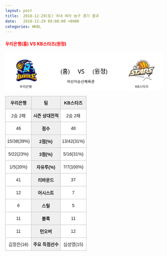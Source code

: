 ```yaml
---
layout: post
title:  2018-12-29(토) 국내 여자 농구 경기 결과
date:   2018-12-29 09:00:00 +0900
categories: WKBL
---
```


#### <span style="color:red"> 우리은행(홈) VS KB스타즈(원정) </span>
![우리은행_KB스타즈.png](../images/wkbl/match/우리은행_KB스타즈.png)

<style type="text/css">
.tg  {border-collapse:collapse;border-spacing:0;}
.tg td{font-family:Arial, sans-serif;font-size:14px;padding:10px 5px;border-style:solid;border-width:1px;overflow:hidden;word-break:normal;border-color:#c0c0c0;}
.tg th{font-family:Arial, sans-serif;font-size:14px;font-weight:normal;padding:10px 5px;border-style:solid;border-width:1px;overflow:hidden;word-break:normal;border-color:#c0c0c0;}
.tg .tg-dcpn{background-color:#ffffff;border-color:#c0c0c0;text-align:center;vertical-align:middle}
.tg .tg-txr3{background-color:#ffffff;border-color:#c0c0c0;text-align:center;vertical-align:middle}
.tg .tg-o8le{background-color:#efefef;border-color:#c0c0c0;text-align:center;vertical-align:middle}
.tg .tg-rr9t{font-weight:bold;background-color:#efefef;border-color:#c0c0c0;text-align:center;vertical-align:middle}
.tg .tg-wazi{background-color:#efefef;border-color:#c0c0c0;text-align:center;vertical-align:middle}
</style>

<table class="tg">
  <tr>
    <th class="tg-rr9t">우리은행</th>
    <th class="tg-rr9t">팀</th>
    <th class="tg-rr9t">KB스타즈</th>
  </tr>
  <tr>
    <td class="tg-dcpn">2승 2패</td>
    <td class="tg-rr9t">시즌 상대전적</td>
    <td class="tg-dcpn">2승 2패</td>
  </tr>
  <tr>
    <td class="tg-dcpn">46</td>
    <td class="tg-rr9t">점수</td>
    <td class="tg-dcpn">48</td>
  </tr>
  <tr>
    <td class="tg-dcpn">15/38(39%)</td>
    <td class="tg-rr9t">2점(%)</td>
    <td class="tg-dcpn">13/42(31%)</td>
  </tr>
  <tr>
    <td class="tg-dcpn">5/22(23%)</td>
    <td class="tg-rr9t">3점(%)</td>
    <td class="tg-dcpn">5/16(31%)</td>
  </tr>
  <tr>
    <td class="tg-dcpn">1/5(20%)</td>
    <td class="tg-rr9t">자유투(%)</td>
    <td class="tg-dcpn">7/7(100%)</td>
  </tr>
  <tr>
    <td class="tg-dcpn">41</td>
    <td class="tg-rr9t">리바운드</td>
    <td class="tg-dcpn">37</td>
  </tr>
  <tr>
    <td class="tg-dcpn">12</td>
    <td class="tg-rr9t">어시스트</td>
    <td class="tg-dcpn">7</td>
  </tr>
  <tr>
    <td class="tg-dcpn">6</td>
    <td class="tg-rr9t">스틸</td>
    <td class="tg-dcpn">5</td>
  </tr>
  <tr>
    <td class="tg-dcpn">11</td>
    <td class="tg-rr9t">블록</td>
    <td class="tg-dcpn">11</td>
  </tr>
  <tr>
    <td class="tg-dcpn">11</td>
    <td class="tg-rr9t">턴오버</td>
    <td class="tg-dcpn">12</td>
  </tr>
  <tr>
    <td class="tg-dcpn">김정은(16)</td>
    <td class="tg-rr9t">주요 득점선수</td>
    <td class="tg-dcpn">심성영(15)</td>
  </tr>
</table>
